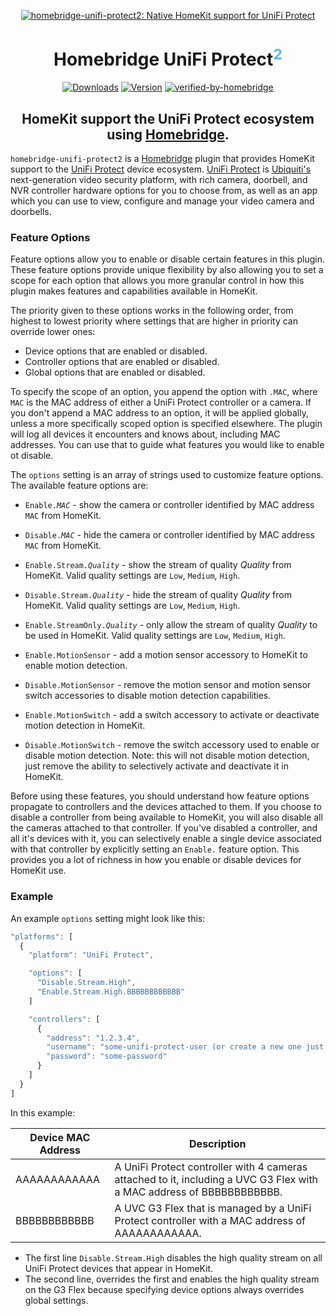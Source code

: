 <SPAN ALIGN="CENTER">

[![homebridge-unifi-protect2: Native HomeKit support for UniFi Protect](https://raw.githubusercontent.com/hjdhjd/homebridge-unifi-protect2/master/homebridge-protect.svg)](https://github.com/hjdhjd/homebridge-unifi-protect2)

# Homebridge UniFi Protect<SUP STYLE="font-size: smaller; color:#5EB5E6;">2</SUP>

[![Downloads](https://img.shields.io/npm/dt/homebridge-unifi-protect2?color=%235EB5E6&style=for-the-badge)](https://www.npmjs.com/package/homebridge-unifi-protect2)
[![Version](https://img.shields.io/npm/v/homebridge-unifi-protect2?color=%235EB5E6&label=UniFi%20Protect%202&logo=apple&logoColor=%235EB5E6&style=for-the-badge)](https://www.npmjs.com/package/homebridge-unifi-protect2)
[![verified-by-homebridge](https://img.shields.io/badge/homebridge-verified-blueviolet?style=for-the-badge)](https://github.com/homebridge/homebridge/wiki/Verified-Plugins)

## HomeKit support the UniFi Protect ecosystem using [Homebridge](https://homebridge.io).
</SPAN>

`homebridge-unifi-protect2` is a [Homebridge](https://homebridge.io) plugin that provides HomeKit support to the [UniFi Protect](https://unifi-network.ui.com/video-security) device ecosystem. [UniFi Protect](https://unifi-network.ui.com/video-security) is [Ubiquiti's](https://www.ui.com) next-generation video security platform, with rich camera, doorbell, and NVR controller hardware options for you to choose from, as well as an app which you can use to view, configure and manage your video camera and doorbells.

### Feature Options
Feature options allow you to enable or disable certain features in this plugin. These feature options provide unique flexibility by also allowing you to set a scope for each option that allows you more granular control in how this plugin makes features and capabilities available in HomeKit.

The priority given to these options works in the following order, from highest to lowest priority where settings that are higher in priority can override lower ones:

* Device options that are enabled or disabled.
* Controller options that are enabled or disabled.
* Global options that are enabled or disabled.

To specify the scope of an option, you append the option with `.MAC`, where `MAC` is the MAC address of either a UniFi Protect controller or a camera. If you don't append a MAC address to an option, it will be applied globally, unless a more specifically scoped option is specified elsewhere. The plugin will log all devices it encounters and knows about, including MAC addresses. You can use that to guide what features you would like to enable ot disable.

The `options` setting is an array of strings used to customize feature options. The available feature options are:

* <CODE>Enable.<I>MAC</I></CODE> - show the camera or controller identified by MAC address `MAC` from HomeKit.
* <CODE>Disable.<I>MAC</I></CODE> - hide the camera or controller identified by MAC address `MAC` from HomeKit.

* <CODE>Enable.Stream.<I>Quality</I></CODE> - show the stream of quality *Quality* from HomeKit. Valid quality settings are `Low`, `Medium`, `High`.
* <CODE>Disable.Stream.<I>Quality</I></CODE> - hide the stream of quality *Quality* from HomeKit. Valid quality settings are `Low`, `Medium`, `High`.

* <CODE>Enable.StreamOnly.<I>Quality</I></CODE> - only allow the stream of quality *Quality* to be used in HomeKit. Valid quality settings are `Low`, `Medium`, `High`.

* <CODE>Enable.MotionSensor</CODE> - add a motion sensor accessory to HomeKit to enable motion detection.
* <CODE>Disable.MotionSensor</CODE> - remove the motion sensor and motion sensor switch accessories to disable motion detection capabilities.

* <CODE>Enable.MotionSwitch</CODE> - add a switch accessory to activate or deactivate motion detection in HomeKit.
* <CODE>Disable.MotionSwitch</CODE> - remove the switch accessory used to enable or disable motion detection. Note: this will not disable motion detection, just remove the ability to selectively activate and deactivate it in HomeKit.

Before using these features, you should understand how feature options propagate to controllers and the devices attached to them. If you choose to disable a controller from being available to HomeKit, you will also disable all the cameras attached to that controller. If you've disabled a controller, and all it's devices with it, you can selectively enable a single device associated with that controller by explicitly setting an `Enable.` feature option. This provides you a lot of richness in how you enable or disable devices for HomeKit use.

### Example
An example `options` setting might look like this:

```js
"platforms": [
  {
    "platform": "UniFi Protect",

    "options": [
      "Disable.Stream.High",
      "Enable.Stream.High.BBBBBBBBBBBB"
    ]

    "controllers": [
      {
        "address": "1.2.3.4",
        "username": "some-unifi-protect-user (or create a new one just for homebridge)",
        "password": "some-password"
      }
    ]
  }
]
```
In this example:

| Device MAC Address    | Description
|-----------------------|------------------
| AAAAAAAAAAAA          | A UniFi Protect controller with 4 cameras attached to it, including a UVC G3 Flex with a MAC address of BBBBBBBBBBBB.
| BBBBBBBBBBBB          | A UVC G3 Flex that is managed by a UniFi Protect controller with a MAC address of AAAAAAAAAAAA.

* The first line `Disable.Stream.High` disables the high quality stream on all UniFi Protect devices that appear in HomeKit.
* The second line, overrides the first and enables the high quality stream on the G3 Flex because specifying device options always overrides global settings.

